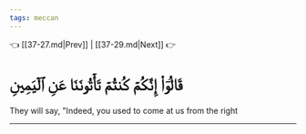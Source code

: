 ```yaml
---
tags: meccan
---
```


👈 [[37-27.md|Prev]] | [[37-29.md|Next]] 👉

# قَالُوٓاْ إِنَّكُمۡ كُنتُمۡ تَأۡتُونَنَا عَنِ ٱلۡيَمِينِ

They will say, "Indeed, you used to come at us from the right

---


